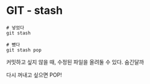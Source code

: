 # GIT - stash

```
# 넣었다
git stash

# 뺐다
git stash pop
```
커밋하고 싶지 않을 때, 수정된 파일을 올려둘 수 있다. 숨긴달까

다시 꺼내고 싶으면 POP!